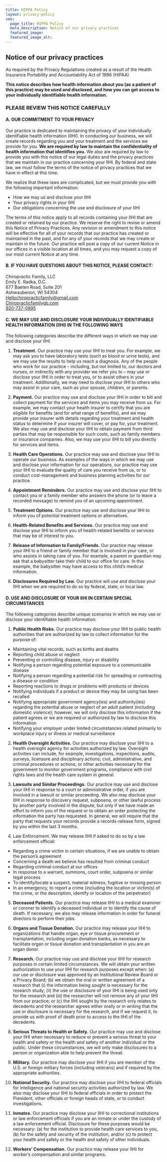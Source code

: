 ```yaml
---
title: HIPPA Policy
layout: privacy-policy
seo:
  page_title: HIPPA Policy
  meta_description: Notice of our privacy practices
  featured_image: 
  featured_image_alt:
---
```


## Notice of our privacy practices

As required by the Privacy Regulations created as a result of the Health Insurance Portability and Accountability Act of 1996 (HIPAA)

**This notice describes how health information about you (as a patient of this practice) may be used and disclosed, and how you can get access to your individually identifiable health information.**

### PLEASE REVIEW THIS NOTICE CAREFULLY

#### A. OUR COMMITMENT TO YOUR PRIVACY

Our practice is dedicated to maintaining the privacy of your individually identifiable health information (IIHI). In conducting our business, we will create records regarding you and your treatment and the services we provide for you. **We are required by law to maintain the confidentiality of health information that identifies you.** We also are required by law to provide you with this notice of our legal duties and the privacy practices that we maintain in our practice concerning your IIHI. By federal and state law, we must follow the terms of the notice of privacy practices that we have in effect at this time.

We realize that these laws are complicated, but we must provide you with the following important information:

* How we may us and disclose your IIHI 
* Your privacy rights in your IIHI 
* Our obligations concerning the use and disclosure of your IIHI

The terms of this notice apply to all records containing your IIHI that are created or retained by our practice. We reserve the right to revise or amend this Notice of Privacy Practices. Any revision or amendment to this notice will be effective for all of your records that our practice has created or maintained in the past, and for any of your records that we may create or maintain in the future. Our practice will post a copy of our current Notice in our offices in a visible location at all times, and you may request a copy of our most current Notice at any time.

#### B. IF YOU HAVE QUESTIONS ABOUT THIS NOTICE, PLEASE CONTACT:

Chiropractic Family, LLC  
Emily E. Radka, D.C.  
677 Baeten Road, Suite 201  
Ashwaubenon, WI 54304  
Hellochiropracticfamily@gmail.com  
[Chiropracticfamilygb.com](https://chiropracticfamilygb.com/)  
<a href="tel:920-737-0895">920-737-0895</a>

#### C. WE MAY USE AND DISCLOSURE YOUR INDIVIDUALLY IDENTIFIABLE HEALTH INFORMATION (IIHI) IN THE FOLLOWING WAYS

The following categories describe the different ways in which we may use and disclose your IIHI.

1. **Treatment.** Our practice may use your IIHI to treat you. For example, we may ask you to have laboratory tests (such as blood or urine tests), and we may use the results to help us reach a diagnosis. Any of the people who work for our practice – including, but not limited to, our doctors and nurses, or indirectly with any provider we refer you to – may use or disclose your IIHI in order to treat you, or to assist others in your treatment. Additionally, we may need to disclose your IIHI to others who may assist in your care, such as your spouse, children, or parents.

2. **Payment.** Our practice may use and disclose your IIHI in order to bill and collect payment for the services and items you may receive from us. For example, we may contact your health insurer to certify that you are eligible for benefits (and for what range of benefits), and we may provide your insurer with details regarding your treatment and health status to determine if your insurer will cover, or pay for, your treatment. We also may use and disclose your IIHI to obtain payment from third parties that may be responsible for such costs, such as family members or insurance companies. Also, we may use your IIHI to bill you directly for services and items.

3. **Health Care Operations.** Our practice may use and disclose your IIHI to operate our business. As examples of the ways in which we may use and disclose your information for our operations, our practice may use your IIHI to evaluate the quality of care you receive from us, or to conduct cost-management and business planning activities for our practice.

4. **Appointment Reminders.** Our practice may use and disclose your IIHI to contact you or a family member who answers the phone (or to leave a recorded message) to remind you of an upcoming appointment.

5. **Treatment Options.** Our practice may use and disclose your IIHI to inform you of potential treatment options or alternatives.

6. **Health-Related Benefits and Services.** Our practice may use and disclose your IIHI to inform you of health-related benefits or services that may be of interest to you.

7. **Release of Information to Family/Friends.** Our practice may release your IIHI to a friend or family member that is involved in your care, or who assists in taking care of you. For example, a parent or guardian may ask that a babysitter take their child to our office for care. In this example, the babysitter may have access to this child’s medical information.

8. **Disclosures Required by Law.** Our practice will use and disclose your IIHI when we are required to do so by federal, state, or local law.

#### D. USE AND DISCLOSURE OF YOUR IIHI IN CERTAIN SPECIAL CIRCUMSTANCES

The following categories describe unique scenarios in which we may use or disclose your identifiable health information:

1. **Public Health Risks.** Our practice may disclose your IIHI to public health authorities that are authorized by law to collect information for the purpose of:

* Maintaining vital records, such as births and deaths 
* Reporting child abuse or neglect 
* Preventing or controlling disease, injury or disability 
* Notifying a person regarding potential exposure to a communicable disease 
* Notifying a person regarding a potential risk for spreading or contracting a disease or condition 
* Reporting reactions to drugs or problems with products or devices 
* Notifying individuals if a product or device they may be using has been recalled 
* Notifying appropriate government agency(ies) and authority(ies) regarding the potential abuse or neglect of an adult patient (including domestic violence); however, we will only disclose this information if the patient agrees or we are required or authorized by law to disclose this information 
* Notifying your employer under limited circumstances related primarily to workplace injury or illness or medical surveillance

2. **Health Oversight Activities.** Our practice may disclose your IIHI to a health oversight agency for activities authorized by law. Oversight activities can include, for example, investigations, inspections, audits, surveys, licensure and disciplinary actions; civil, administrative, and criminal procedures or actions; or other activities necessary for the government to monitor government programs, compliance with civil rights laws and the health care system in general.

3. **Lawsuits and Similar Proceedings.** Our practice may use and disclose your IIHI in response to a court or administrative order, if you are involved in a lawsuit or similar proceeding. We also may disclose your IIHI in response to discovery request, subpoena, or other lawful process by another party involved in the dispute, but only if we have made an effort to inform you of the request or to obtain an order protecting the information the party has requested.  In general, we will require that the party that requests your records provide a records-release form, signed by you within the last 3 months.

4. Law Enforcement. We may release IIHI if asked to do so by a law enforcement official:

* Regarding a crime victim in certain situations, if we are unable to obtain the person’s agreement 
* Concerning a death we believe has resulted from criminal conduct 
* Regarding criminal conduct at our offices 
* In response to a warrant, summons, court order, subpoena or similar legal process 
* To identify/locate a suspect, material witness, fugitive or missing person 
* In an emergency, to report a crime (including the location or victim(s) of the crime, or the description, identify or location of the perpetrator)

5. **Deceased Patients.** Our practice may release IIHI to a medical examiner or coroner to identify a deceased individual or to identify the cause of death. If necessary, we also may release information in order for funeral directors to perform their jobs.

6. **Organs and Tissue Donation.** Our practice may release your IIHI to organizations that handle organ, eye or tissue procurement or transplantation, including organ donation banks, as necessary to facilitate organ or tissue donation and transplantation in you are an organ donor.

7. **Research.** Our practice may use and disclose your IIHI for research purposes in certain limited circumstances. We will obtain your written authorization to use your IIHI for research purposes except when: (a) our use or disclosure was approved by an Institutional Review Board or a Privacy Board; (b) we obtain the oral or written agreement of a research that (i) the information being sought is necessary for the research study; (ii) the use or disclosure of your IIHI is being used only for the research and (iii) the researcher will not remove any of your IIHI from our practice; or (c) the IIHI sought by the research only relates to decedents and the researcher agrees either orally or in writing that the use or disclosure is necessary for the research, and if we request it, to provide us with proof of death prior to access to the IIHI of the decedents.

8. **Serious Threats to Health or Safety.** Our practice may use and disclose your IIHI when necessary to reduce or prevent a serious threat to your health and safety or the health and safety of another individual or the public. Under these circumstances, we will only make disclosures to a person or organization able to help prevent the threat.

9. **Military.** Our practice may disclose your IIHI if you are member of the U.S. or foreign military forces (including veterans) and if required by the appropriate authorities.

10. **National Security.** Our practice may disclose your IIHI to federal officials for intelligence and national security activities authorized by law. We also may disclose your IIHI to federal officials in order to protect the President, other officials or foreign heads of state, or to conduct investigations.

11. **Inmates.** Our practice may disclose your IIHI to correctional institutions or law enforcement officials if you are an inmate or under the custody of a law enforcement official. Disclosure for these purposes would be necessary: (a) for the institution to provide health care services to you, (b) for the safety and security of the institution, and/or (c) to protect your health and safety or the health and safety of other individuals.

12. **Workers’ Compensation.** Our practice may release your IIHI for worker’s compensation and similar programs.